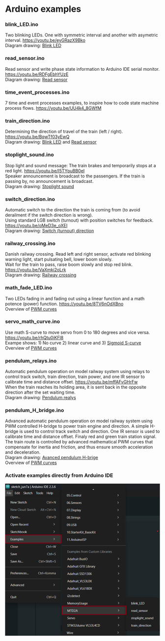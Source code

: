 # Arduino examples

### blink_LED.ino
Two blinking LEDs. One with symmetric interval and another with asymetric interval. https://youtu.be/eyGRazX9Bko
<br/> Diagram drawing: [Blink LED](/image/blink_LED.png)

### read_sensor.ino
Read sensor and write phase state information to Arduino IDE serial monitor. https://youtu.be/RDFgEbhYUzE
<br/> Diagram drawing: [Read sensor](/image/read_sensor.png)

### time_event_processes.ino
7 time and event processes examples, to inspire how to code state machine process flows. https://youtu.be/UU4k4_8GWfM

### train_direction.ino
Determining the direction of travel of the train (left / right). https://youtu.be/BqwTf03yEwQ
<br/> Diagram drawing: [Blink LED](/image/blink_LED.png) and [Read sensor](/image/read_sensor.png)

### stoplight_sound.ino
Stop light and sound message: The train brakes and temporarily stops at a red light. https://youtu.be/I5TYpuBB0eI
<br/> Speaker announcement is broadcast to the passengers. If the train is passing by, no announcement is broadcast.
<br/> Diagram drawing: [Stoplight sound](/image/stoplight_sound.png)

### switch_direction.ino
Automatic switch to the direction the train is coming from (to avoid derailment if the switch direction is wrong).
<br/> Using standard LGB switch (turnout) with position switches for feedback. https://youtu.be/oMeD3e_oXEI
<br/> Diagram drawing: [Switch (turnout) direction](/image/switch_direction.png)

### railway_crossing.ino
Danish railway crossing. Read left and right sensor, activate red blinking warning light, start pulsating bell, lower boom slowly. 
<br/> Wait for the train to pass, raise boom slowly and stop red blink. https://youtu.be/VaXmki2oLrk
<br/> Diagram drawing: [Railway crossing](/image/railway_crossing.png)

### math_fade_LED.ino
Two LEDs fading in and fading out using a linear function and a math potence (power) function. https://youtu.be/8TV6nOdXBno
<br/> Overview of [PWM curves](/doc/PWM_curves.pdf)

### servo_math_curve.ino
Use math S-curve to move servo from 0 to 180 degrees and vice versa. https://youtu.be/rhQtu0iKFl8
<br/> Exampe shows: 1) No curve 2) linear curve and 3) [Sigmoid S-curve](https://en.wikipedia.org/wiki/Sigmoid_function)
<br/> Overview of [PWM curves](/doc/PWM_curves.pdf)

### pendulum_relays.ino
Automatic pendulum operation on model railway system using relays to control track switch, train direction, train power, and one IR sensor to calibrate time and distance offset. https://youtu.be/mffAFvGHrFw
<br/>When the train reaches its holding area, it is sent back in the opposite direction after the set waiting time.
<br/> Diagram drawing: [Pendulum realys](/image/pendulum_relays.png)

### pendulum_H_bridge.ino
Advanced automatic pendulum operation on model railway system using PWM controlled H-bridge
to power train engine and direction. A simple H-bridge is used to control track switch and direction. 
One IR sensor is used to calibrate time and distance offset. Finaly red and green train station signal.
<br/> The train route is controlled by advanced mathematical PWM curves that compensate for inertia and 
friction, and thus ensure smooth acceleration and deceleration.
<br/> Diagram drawing: [Avanced pendulum H-brige](/image/advanced_pendulum_H_bridge.png)
<br/> Overview of [PWM curves](/doc/PWM_curves.pdf)
<br/>

### Activate examples directly from Arduino IDE

![](/examples/Arduino-examples.png)
